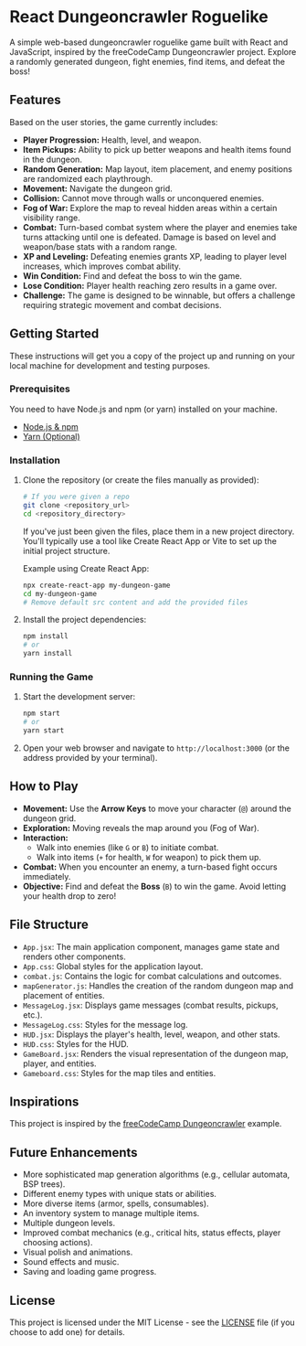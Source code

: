 # React Dungeoncrawler Roguelike

A simple web-based dungeoncrawler roguelike game built with React and JavaScript, inspired by the freeCodeCamp Dungeoncrawler project. Explore a randomly generated dungeon, fight enemies, find items, and defeat the boss!

## Features

Based on the user stories, the game currently includes:

* **Player Progression:** Health, level, and weapon.
* **Item Pickups:** Ability to pick up better weapons and health items found in the dungeon.
* **Random Generation:** Map layout, item placement, and enemy positions are randomized each playthrough.
* **Movement:** Navigate the dungeon grid.
* **Collision:** Cannot move through walls or unconquered enemies.
* **Fog of War:** Explore the map to reveal hidden areas within a certain visibility range.
* **Combat:** Turn-based combat system where the player and enemies take turns attacking until one is defeated. Damage is based on level and weapon/base stats with a random range.
* **XP and Leveling:** Defeating enemies grants XP, leading to player level increases, which improves combat ability.
* **Win Condition:** Find and defeat the boss to win the game.
* **Lose Condition:** Player health reaching zero results in a game over.
* **Challenge:** The game is designed to be winnable, but offers a challenge requiring strategic movement and combat decisions.

## Getting Started

These instructions will get you a copy of the project up and running on your local machine for development and testing purposes.

### Prerequisites

You need to have Node.js and npm (or yarn) installed on your machine.

* [Node.js & npm](https://nodejs.org/)
* [Yarn (Optional)](https://yarnpkg.com/)

### Installation

1.  Clone the repository (or create the files manually as provided):

    ```bash
    # If you were given a repo
    git clone <repository_url>
    cd <repository_directory>
    ```

    If you've just been given the files, place them in a new project directory. You'll typically use a tool like Create React App or Vite to set up the initial project structure.

    Example using Create React App:
    ```bash
    npx create-react-app my-dungeon-game
    cd my-dungeon-game
    # Remove default src content and add the provided files
    ```

2.  Install the project dependencies:

    ```bash
    npm install
    # or
    yarn install
    ```

### Running the Game

1.  Start the development server:

    ```bash
    npm start
    # or
    yarn start
    ```

2.  Open your web browser and navigate to `http://localhost:3000` (or the address provided by your terminal).

## How to Play

* **Movement:** Use the **Arrow Keys** to move your character (`@`) around the dungeon grid.
* **Exploration:** Moving reveals the map around you (Fog of War).
* **Interaction:**
    * Walk into enemies (like `G` or `B`) to initiate combat.
    * Walk into items (`+` for health, `W` for weapon) to pick them up.
* **Combat:** When you encounter an enemy, a turn-based fight occurs immediately.
* **Objective:** Find and defeat the **Boss** (`B`) to win the game. Avoid letting your health drop to zero!

## File Structure

* `App.jsx`: The main application component, manages game state and renders other components.
* `App.css`: Global styles for the application layout.
* `combat.js`: Contains the logic for combat calculations and outcomes.
* `mapGenerator.js`: Handles the creation of the random dungeon map and placement of entities.
* `MessageLog.jsx`: Displays game messages (combat results, pickups, etc.).
* `MessageLog.css`: Styles for the message log.
* `HUD.jsx`: Displays the player's health, level, weapon, and other stats.
* `HUD.css`: Styles for the HUD.
* `GameBoard.jsx`: Renders the visual representation of the dungeon map, player, and entities.
* `Gameboard.css`: Styles for the map tiles and entities.

## Inspirations

This project is inspired by the [freeCodeCamp Dungeoncrawler](https://codepen.io/freeCodeCamp/full/apLXEJ/) example.

## Future Enhancements

* More sophisticated map generation algorithms (e.g., cellular automata, BSP trees).
* Different enemy types with unique stats or abilities.
* More diverse items (armor, spells, consumables).
* An inventory system to manage multiple items.
* Multiple dungeon levels.
* Improved combat mechanics (e.g., critical hits, status effects, player choosing actions).
* Visual polish and animations.
* Sound effects and music.
* Saving and loading game progress.

## License

This project is licensed under the MIT License - see the [LICENSE](LICENSE) file (if you choose to add one) for details.
